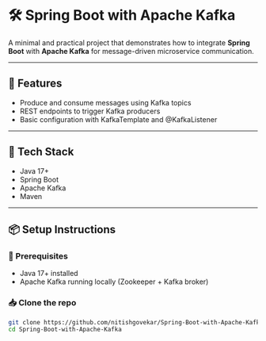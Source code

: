 # 🛠 Spring Boot with Apache Kafka

A minimal and practical project that demonstrates how to integrate **Spring Boot** with **Apache Kafka** for message-driven microservice communication.

---

## 🚀 Features

- Produce and consume messages using Kafka topics
- REST endpoints to trigger Kafka producers
- Basic configuration with KafkaTemplate and @KafkaListener

---

## 🔧 Tech Stack

- Java 17+
- Spring Boot
- Apache Kafka
- Maven

---

## 📦 Setup Instructions

### 🧪 Prerequisites

- Java 17+ installed
- Apache Kafka running locally (Zookeeper + Kafka broker)

### 📥 Clone the repo

```bash
git clone https://github.com/nitishgovekar/Spring-Boot-with-Apache-Kafka.git
cd Spring-Boot-with-Apache-Kafka

